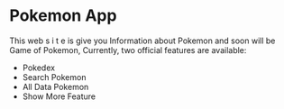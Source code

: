 # Pokemon App

This web s i t e is give you Information about Pokemon and soon will be Game of Pokemon,
Currently, two official features are available:

- Pokedex
- Search Pokemon
- All Data Pokemon
- Show More Feature
